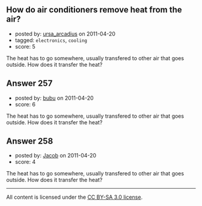 ## How do air conditioners remove heat from the air?

- posted by: [ursa_arcadius](https://stackexchange.com/users/-1/68-ursa-arcadius) on 2011-04-20
- tagged: `electronics`, `cooling`
- score: 5

The heat has to go somewhere, usually transfered to other air that goes outside.  How does it transfer the heat?


## Answer 257

- posted by: [bubu](https://stackexchange.com/users/-1/109-bubu) on 2011-04-20
- score: 6

The heat has to go somewhere, usually transfered to other air that goes outside.  How does it transfer the heat?


## Answer 258

- posted by: [Jacob](https://stackexchange.com/users/-1/28-jacob) on 2011-04-20
- score: 4

The heat has to go somewhere, usually transfered to other air that goes outside.  How does it transfer the heat?



---

All content is licensed under the [CC BY-SA 3.0 license](https://creativecommons.org/licenses/by-sa/3.0/).
